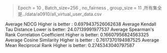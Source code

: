 > Epoch = 10 , Batch_size=256 , no_fairness , group_size = 11 ,所有集全是../data/a0910/all_virtual_user_data.csv 


Average NDCG Higher is better : 0.6979437526062638
Average Kendall Tau Distance Lower is better: 24.07139991977537
Average Spearman's Rank Correlation Coefficient Higher is better: 0.16607956824563325
Average Cosine Similarity Higher is better  : 0.7617370194987525
Average Mean Reciprocal Rank Higher is better: 0.2745343040797587